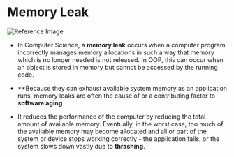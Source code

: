 # Memory Leak

![Reference Image](http://www.programcreek.com/wp-content/uploads/2013/10/where-is-memory-leak-650x400.jpeg)

- In Computer Science, a **memory leak** occurs when a computer program incorrectly manages memory allocations in such a way that
memory which is no longer needed is not released. In OOP, this can occur when an object is stored in memory but cannot be accessed
by the running code.

- **Because they can exhaust available system memory as an application runs, memory leaks are often the cause of or a contributing
factor to **software aging**

- It reduces the performance of the computer by reducing the total amount of available memory. Eventually, in the worst case, too
much of the available memory may become allocated and all or part of the system or device stops working correctly - the application
fails, or the system slows down vastly due to **thrashing**.

